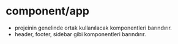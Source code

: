 # component/app
- projeinin genelinde ortak kullanılacak komponentleri barındırır.
- header, footer, sidebar gibi komponentleri barındırır.
